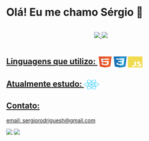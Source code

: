 <h1>Olá! Eu me chamo Sérgio 👋</h1>
<br>
<div align="center">
  <a href="https://github.com/sergiohrodrigues">
  <img height="180em" src="https://github-readme-stats.vercel.app/api?username=sergiohrodrigues&show_icons=true&theme=dark&include_all_commits=false&count_private=true"/>
  <img height="180em" src="https://github-readme-stats.vercel.app/api/top-langs/?username=sergiohrodrigues&layout=compact&langs_count=7&theme=dark"/>
</div>
  <br>
  <h2>Linguagens que utilizo: <img align="center" alt="Rafa-HTML" height="30" width="40" src="https://raw.githubusercontent.com/devicons/devicon/master/icons/html5/html5-original.svg"><img align="center" alt="Rafa-CSS" height="30" width="40" src="https://raw.githubusercontent.com/devicons/devicon/master/icons/css3/css3-original.svg"><img align="center" alt="Rafa-Js" height="30" width="40" src="https://raw.githubusercontent.com/devicons/devicon/master/icons/javascript/javascript-plain.svg"></h2>
  
  <h2>Atualmente estudo: <img align="center" alt="Rafa-React" height="30" width="40" src="https://raw.githubusercontent.com/devicons/devicon/master/icons/react/react-original.svg"></h2>
  
  <h2>Contato:</h2>
  
  email: sergiorodriguesh@gmail.com
  
  <a href="https://www.linkedin.com/in/sergio-henrique-rodrigues-9722b5213/" target="_blank"><img src="https://img.shields.io/badge/-LinkedIn-%230077B5?style=for-the-badge&logo=linkedin&logoColor=white" target="_blank"></a> 
  <a href="https://instagram.com/sergiorodriguesh/" target="_blank"><img src="https://img.shields.io/badge/-Instagram-%23E4405F?style=for-the-badge&logo=instagram&logoColor=white" target="_blank"></a>
  
